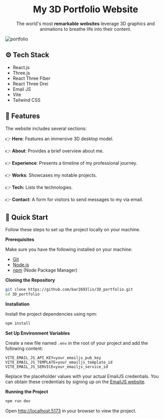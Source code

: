 <div align="center">
  <h1 align="center">My 3D Portfolio Website</h1>
  <div align="center">
    The world's most <b>remarkable websites</b> leverage 3D graphics and animations to breathe life into their content.
  </div>
</div>




![portfolio](https://github.com/bar2693lis/3D_portfolio/assets/48059962/a6a5360a-17e0-4c44-9f71-fb7e931477a6)


## <a name="tech-stack">⚙️ Tech Stack</a>

- React.js
- Three.js
- React Three Fiber
- React Three Drei
- Email JS
- Vite
- Tailwind CSS

## <a name="features">🔋 Features</a>

The website includes several sections:

👉 **Hero**: Features an immersive 3D desktop model.

👉 **About**: Provides a brief overview about me.

👉 **Experience**: Presents a timeline of my professional journey.

👉 **Works**: Showcases my notable projects.

👉 **Tech:** Lists the technologies.

👉 **Contact**: A form for visitors to send messages to my via email.

## <a name="quick-start">🤸 Quick Start</a>

Follow these steps to set up the project locally on your machine.

**Prerequisites**

Make sure you have the following installed on your machine:

- [Git](https://git-scm.com/)
- [Node.js](https://nodejs.org/en)
- [npm](https://www.npmjs.com/) (Node Package Manager)

**Cloning the Repository**

```bash
git clone https://github.com/bar2693lis/3D_portfolio.git
cd 3D_portfolio
```

**Installation**

Install the project dependencies using npm:

```bash
npm install
```

**Set Up Environment Variables**

Create a new file named `.env` in the root of your project and add the following content:

```env
VITE_EMAIL_JS_API_KEY=your_emailjs_pub_key
VITE_EMAIL_JS_TEMPLATE=your_emailjs_template_id
VITE_EMAIL_JS_SERVICE=your_emailjs_service_id
```

Replace the placeholder values with your actual EmailJS credentials. You can obtain these credentials by signing up on the [EmailJS website](https://www.emailjs.com/).

**Running the Project**

```bash
npm run dev
```

Open [http://localhost:5173](http://localhost:5173) in your browser to view the project.
